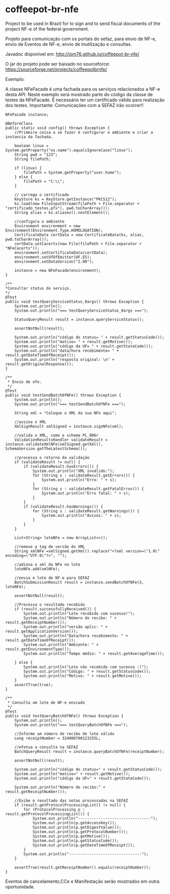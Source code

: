coffeepot-br-nfe
================


Project to be used in Brazil for to sign and to send fiscal documents of the project NF-e of the federal government.

Projeto para comunicação com os portais do sefaz, para envio de NF-e, envio de Eventos de NF-e, envio de Inutilização e consultas.

Javadoc disponível em: 
  http://jom76.github.io/coffeepot-br-nfe/
  
O jar do projeto pode ser baixado no sourceforce: 
    https://sourceforge.net/projects/coffeepotbrnfe/  
  
 
Exemplo:

A classe NFeFacade é uma fachada para os serviços relacionados a NF-e desta API.
Neste exemplo será mostrado parte do código da classe de testes da NFeFacade.
É necessário ter um certificado válido para realização dos testes.
Importante: Comunicações com a SEFAZ irâo ocorrer!!


    NFeFacade instance;

    @BeforeClass
    public static void config() throws Exception {
        //Primeira coisa a se fazer é configurar o ambiente e criar a instancia da fachada.
    
        boolean linux = System.getProperty("os.name").equalsIgnoreCase("linux");
        String pwd = "123";
        String filePath;

        if (linux) {
            filePath = System.getProperty("user.home");
        } else {
            filePath = "C:\\";
        }

        // carrega o certificado
        KeyStore ks = KeyStore.getInstance("PKCS12");
        ks.load(new FileInputStream(filePath + File.separator + "certificado_testes.pfx"), pwd.toCharArray());
        String alias = ks.aliases().nextElement();

        //configura o ambiente
        Environment environment = new Environment(Environment.Type.HOMOLOGATION);
        CertificateData certData = new CertificateData(ks, alias, pwd.toCharArray());
        certData.setCacerts(new File(filePath + File.separator + "NFeCacerts"));
        environment.setCertificateData(certData);
        environment.setUfOfEmitter(UF.ES);
        environment.setDataVersion("2.00");

        instance = new NFeFacade(environment);
    }
    
    /**
    *Consultar status do serviço.
    */
    @Test
    public void testQueryServiceStatus_0args() throws Exception {
        System.out.println();
        System.out.println("=== testQueryServiceStatus_0args ===");

        StatusQueryResult result = instance.queryServiceStatus();

        assertNotNull(result);
        
        System.out.println("código do status= " + result.getStatusCode());
        System.out.println("motivo= " + result.getMotive());
        System.out.println("código da UF= " + result.getStateCode());
        System.out.println("data/hora recebimento= " + result.getDateTimeOfReceipt());
        System.out.println("resposta original: \n" + result.getOriginalResponse());
    }
    
    /**
     * Envio de nfe.
     */
    @Test
    public void testSendBatchOfNFe() throws Exception {
        System.out.println();
        System.out.println("=== testSendBatchOfNFe ===");
        
        String xml = "Coloque o XML da sua NFe aqui";
        
        //assina o XML
        XmlSignResult xmlSigned = instance.signNFe(xml);
        
        //valida o XML, como o schema PL_006r
        ValidationResultsHandler validateResult = instance.validateXmlNFe(xmlSigned.getXml(), SchemaVersion.getTheLatestSchema());

        //processa o retorno da validação
        if (validateResult != null) {
            if (validateResult.hasErrors()) {
                System.out.println("XML inválido:");
                for (String s : validateResult.getErrors()) {
                    System.out.println("Erro: " + s);
                }
                for (String s : validateResult.getFatalErros()) {
                    System.out.println("Erro fatal: " + s);
                }
            }
            if (validateResult.hasWarnings()) {
                for (String s : validateResult.getWarnings()) {
                    System.out.println("Avisos: " + s);
                }
            }
        }

        List<String> loteNFe = new ArrayList<>();
        
        //remove a tag de versão do XML
        String xmlNFe =xmlSigned.getXml().replace("<?xml version=\"1.0\" encoding=\"UTF-8\"?>", "");
        
        //adiona o xml da NFe no lote
        loteNFe.add(xmlNFe);

        //envia o lote de NF-e para SEFAZ
        BatchSubmissionResult result = instance.sendBatchOfNFe(3, loteNFe);

        assertNotNull(result);

        //Processa o resultado recebido
        if (result.successfullyReceived()) {
            System.out.println("Lote recebido com sucesso!");
            System.out.println("Número do recibo: " + result.getReceiptNumber());
            System.out.println("versão aplic: " + result.getApplicationVersion());
            System.out.println("Data/hora recebimento: " + result.getDateTimeOfReceipt());
            System.out.println("Ambiente: " + result.getEnvironmentType());
            System.out.println("Tempo médio: " + result.getAverageTime());

        } else {
            System.out.println("Lote não recebido com sucesso :(");
            System.out.println("Código: " + result.getStatusCode());
            System.out.println("Motivo: " + result.getMotive());
        }
        assertTrue(true);
    }
    
    /**
     * Consulta um lote de NF-e enviado
     */
    @Test
    public void testQueryBatchOfNFe() throws Exception {
        System.out.println();
        System.out.println("=== testQueryBatchOfNFe ===");

        //Informe um número de recibo de lote válido
        Long receiptNumber = 324000700123255L;

        //efetua a consulta na SEFAZ
        BatchQueryResult result = instance.queryBatchOfNFe(receiptNumber);

        assertNotNull(result);

        System.out.println("código do status=" + result.getStatusCode());
        System.out.println("motivo=" + result.getMotive());
        System.out.println("código da UF=" + result.getStateCode());

        System.out.println("Número do recibo:" + result.getReceiptNumber());

        //Exibe o resultado das notas processadas na SEFAZ
        if (result.getProtocolProcessingList() != null) {
            for (ProtocolProcessing p : result.getProtocolProcessingList()) {
                System.out.println("--------------------------------");
                System.out.println(p.getAccessKey());
                System.out.println(p.getDigestValue());
                System.out.println(p.getProtocolNumber());
                System.out.println(p.getMotive());
                System.out.println(p.getStatusCode());
                System.out.println(p.getDateTimeOfReceipt());
            }
            System.out.println("--------------------------------");
        }

        assertTrue(result.getReceiptNumber().equals(receiptNumber));
    }
    
    
    
Eventos de cancelamento,CCe e Manifestação serão mostrados em outra oportunidade.


  
